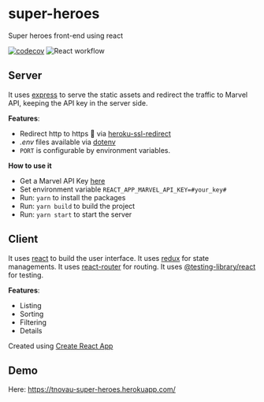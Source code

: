 # super-heroes
Super heroes front-end using react 

[![codecov](https://codecov.io/gh/tnovau/super-heroes/branch/master/graph/badge.svg)](https://codecov.io/gh/tnovau/super-heroes)
![React workflow](https://github.com/tnovau/super-heroes/workflows/React%20workflow/badge.svg?branch=master&event=push)

## Server
It uses [express](https://expressjs.com/) to serve the static assets and redirect the traffic to Marvel API, keeping the API key in the server side.

__Features__:
- Redirect http to https :rocket: via [heroku-ssl-redirect](https://www.npmjs.com/package/heroku-ssl-redirect)
- _.env_ files available via [dotenv](https://www.npmjs.com/package/dotenv)
- `PORT` is configurable by environment variables.

__How to use it__
- Get a Marvel API Key [here](https://developer.marvel.com/)
- Set environment variable `REACT_APP_MARVEL_API_KEY=#your_key#`
- Run: `yarn` to install the packages
- Run: `yarn build` to build the project
- Run: `yarn start` to start the server 

## Client
It uses [react](https://reactjs.org/) to build the user interface.
It uses [redux](http://redux.js.org/) for state managements.
It uses [react-router](https://reacttraining.com/react-router/web/guides/quick-start) for routing.
It uses [@testing-library/react](https://testing-library.com/docs/react-testing-library/intro) for testing.

__Features__:
- Listing
- Sorting
- Filtering
- Details

Created using [Create React App](https://create-react-app.dev/)

## Demo
Here: https://tnovau-super-heroes.herokuapp.com/
